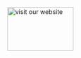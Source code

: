 <!--
================THIS IS FOR THE PROJECT LOGO AND URL ===============
-->

<a no-external="true" href="https://pmjay.gov.in/about/nha">
<img alt="visit our website" width="150" height="100" class="img-responsive project-logo" src="assets/images/nha-logo.png"/>
</a>
